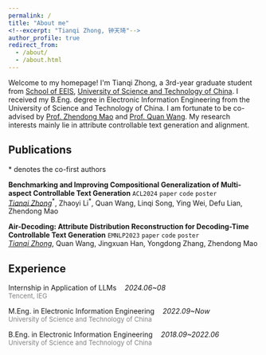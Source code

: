 ```yaml
---
permalink: /
title: "About me"
<!--excerpt: "Tianqi Zhong, 钟天琦"-->
author_profile: true
redirect_from: 
  - /about/
  - /about.html
---
```


Welcome to my homepage! I'm Tianqi Zhong, a 3rd-year graduate student from [School of EEIS](https://eeis.ustc.edu.cn/main.htm), [University of Science and Technology of China](https://www.ustc.edu.cn/). I received my B.Eng. degree in Electronic Information Engineering from the University of Science and Technology of China. I am fortunate to be co-advised by [Prof. Zhendong Mao](https://faculty.ustc.edu.cn/maozhendong/zh_CN/index.htm) and [Prof. Quan Wang](https://teacher.bupt.edu.cn/wangquan/en/index/245476/list/index.htm). My research interests mainly lie in attribute controllable text generation and alignment.

## Publications

\* denotes the co-first authors

**Benchmarking and Improving Compositional Generalization of Multi-aspect Controllable Text Generation** <a href="https://2024.aclweb.org/" target="_blank" style="text-decoration: none;"><code>ACL2024</code></a> <a href="https://aclanthology.org/2024.acl-long.351.pdf" target="_blank" style="text-decoration: none;"><code>paper</code></a> <a href="https://github.com/tqzhong/CG4MCTG" target="_blank" style="text-decoration: none;"><code>code</code></a> <a href="/files/poster_compmctg .pdf" target="_blank" style="text-decoration: none;"><code>poster</code></a> <br>
_<ins>Tianqi Zhong</ins>_<sup>\*</sup>, Zhaoyi Li<sup>\*</sup>, Quan Wang, Linqi Song, Ying Wei, Defu Lian, Zhendong Mao
<!--[[paper]](https://aclanthology.org/2024.acl-long.351.pdf) [[codes]](https://github.com/tqzhong/CG4MCTG) [[poster]](/files/poster_compmctg .pdf)-->
<!--We first propose a holistic benchmark to evaluate the compositional generalization of multi-aspect controllable text generation (MCTG) and a training framework incorporating meta-learning to mitigate the compositional generalization risk in MCTG.-->
<!--<img src="/images/paper_image/compmctg.png" alt="compmctg" style="zoom:10%;" />-->

**Air-Decoding: Attribute Distribution Reconstruction for Decoding-Time Controllable Text Generation** <a href="https://2023.emnlp.org/" target="_blank" style="text-decoration: none;"><code>EMNLP2023</code></a> <a href="https://aclanthology.org/2023.emnlp-main.512.pdf" target="_blank" style="text-decoration: none;"><code>paper</code></a> <a href="https://github.com/tqzhong/Air-Decoding" target="_blank" style="text-decoration: none;"><code>code</code></a> <a href="/files/poster_air.pdf" target="_blank" style="text-decoration: none;"><code>poster</code></a><br>
_<ins>Tianqi Zhong</ins>_, Quan Wang, Jingxuan Han, Yongdong Zhang, Zhendong Mao
<!--[[paper]](https://aclanthology.org/2023.emnlp-main.512.pdf) [[codes]](https://github.com/tqzhong/Air-Decoding) [[poster]](/files/poster_air.pdf)-->
<!--We propose a novel decoding-time controllable text generation (CTG) framework via attribute distribution reconstruction to address the problem of attribute collapse in traditional decoding-time CTG methods.-->
<!--<img src="/images/paper_image/air-decoding.png" alt="air-decoding" style="zoom:9%;" />-->


## Experience
Internship in Application of LLMs$\quad$_2024.06~08_
  <br><font color="gray" size="2.75">Tencent, IEG</font>

M.Eng. in Electronic Information Engineering$\quad$_2022.09~Now_
  <br><font color="gray" size="2.75">University of Science and Technology of China</font>

B.Eng. in Electronic Information Engineering$\quad$_2018.09~2022.06_
  <br><font color="gray" size="2.75">University of Science and Technology of China</font>

